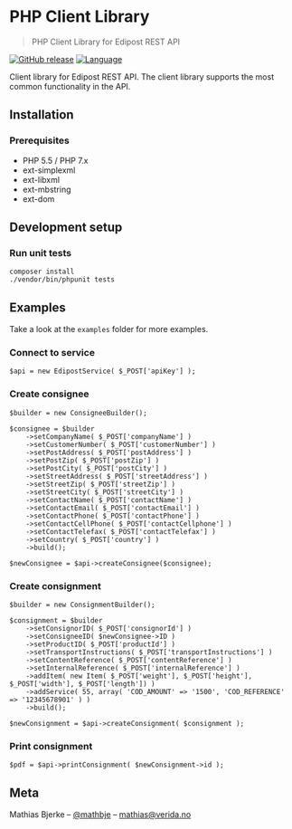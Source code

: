 # PHP Client Library
> PHP Client Library for Edipost REST API

[![GitHub release](https://img.shields.io/badge/release-1.1.1-blue.svg)](https://github.com/EDIPost/php-rest-client/releases)
[![Language](https://img.shields.io/badge/language-PHP-brightgreen.svg)](http://www.php.net)

Client library for Edipost REST API. The client library supports the most common functionality in the API. 


## Installation

### Prerequisites

* PHP 5.5 / PHP 7.x
* ext-simplexml
* ext-libxml
* ext-mbstring
* ext-dom


## Development setup

### Run unit tests
```
composer install
./vendor/bin/phpunit tests
```

## Examples

Take a look at the `examples` folder for more examples. 

### Connect to service

```
$api = new EdipostService( $_POST['apiKey'] );
```


### Create consignee

```
$builder = new ConsigneeBuilder();

$consignee = $builder
	->setCompanyName( $_POST['companyName'] )
	->setCustomerNumber( $_POST['customerNumber'] )
	->setPostAddress( $_POST['postAddress'] )
	->setPostZip( $_POST['postZip'] )
	->setPostCity( $_POST['postCity'] )
	->setStreetAddress( $_POST['streetAddress'] )
	->setStreetZip( $_POST['streetZip'] )
	->setStreetCity( $_POST['streetCity'] )
	->setContactName( $_POST['contactName'] )
	->setContactEmail( $_POST['contactEmail'] )
	->setContactPhone( $_POST['contactPhone'] )
	->setContactCellPhone( $_POST['contactCellphone'] )
	->setContactTelefax( $_POST['contactTelefax'] )
	->setCountry( $_POST['country'] )
	->build();

$newConsignee = $api->createConsignee($consignee);
```


### Create consignment

```
$builder = new ConsignmentBuilder();

$consignment = $builder
	->setConsignorID( $_POST['consignorId'] )
	->setConsigneeID( $newConsignee->ID )
	->setProductID( $_POST['productId'] )
	->setTransportInstructions( $_POST['transportInstructions'] )
	->setContentReference( $_POST['contentReference'] )
	->setInternalReference( $_POST['internalReference'] )
	->addItem( new Item( $_POST['weight'], $_POST['height'], $_POST['width'], $_POST['length']) )
	->addService( 55, array( 'COD_AMOUNT' => '1500', 'COD_REFERENCE' => '12345678901' ) )
	->build();

$newConsignment = $api->createConsignment( $consignment );
```


### Print consignment

```
$pdf = $api->printConsignment( $newConsignment->id );
```

## Meta

Mathias Bjerke – [@mathbje](https://twitter.com/mathbje) – mathias@verida.no
